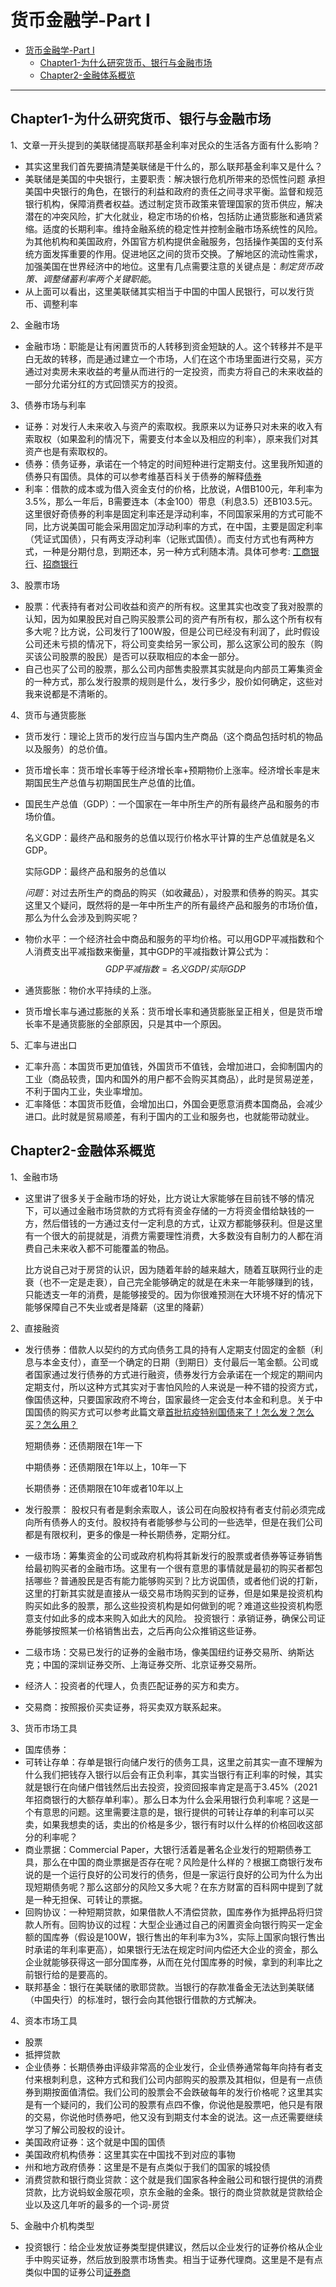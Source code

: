 # 货币金融学-Part I
<!-- TOC -->

- [货币金融学-Part I](#货币金融学-part-i)
  - [Chapter1-为什么研究货币、银行与金融市场](#chapter1-为什么研究货币银行与金融市场)
  - [Chapter2-金融体系概览](#chapter2-金融体系概览)

<!-- /TOC -->
---
## Chapter1-为什么研究货币、银行与金融市场

1、文章一开头提到的美联储提高联邦基金利率对民众的生活各方面有什么影响？
* 其实这里我们首先要搞清楚美联储是干什么的，那么联邦基金利率又是什么？
* 美联储是美国的中央银行，主要职责：解决银行危机所带来的恐慌性问题 承担美国中央银行的角色，在银行的利益和政府的责任之间寻求平衡。监督和规范银行机构，保障消费者权益。透过制定货币政策来管理国家的货币供应，解决潜在的冲突风险，扩大化就业，稳定市场的价格，包括防止通货膨胀和通货紧缩。适度的长期利率。维持金融系统的稳定性并控制金融市场系统性的风险。为其他机构和美国政府，外国官方机构提供金融服务，包括操作美国的支付系统方面发挥重要的作用。促进地区之间的货币交换。了解地区的流动性需求，加强美国在世界经济中的地位。这里有几点需要注意的关键点是：*制定货币政策、调整储蓄利率两个关键职能*。
* 从上面可以看出，这里美联储其实相当于中国的中国人民银行，可以发行货币、调整利率
  
2、金融市场
* 金融市场：职能是让有闲置货币的人转移到资金短缺的人。这个转移并不是平白无故的转移，而是通过建立一个市场，人们在这个市场里面进行交易，买方通过对卖房未来收益的考量从而进行的一定投资，而卖方将自己的未来收益的一部分允诺分红的方式回馈买方的投资。

3、债券市场与利率
* 证券：对发行人未来收入与资产的索取权。我原来以为证券只对未来的收入有索取权（如果盈利的情况下，需要支付本金以及相应的利率），原来我们对其资产也是有索取权的。
* 债券：债务证券，承诺在一个特定的时间短种进行定期支付。这里我所知道的债券只有国债。具体的可以参考维基百科关于债券的解释[债券](https://zh.wikipedia.org/wiki/%E5%80%BA%E5%88%B8)
* 利率：借款的成本或为借入资金支付的价格，比放说，A借B100元，年利率为3.5%，那么一年后，B需要连本（本金100）带息（利息3.5）还B103.5元。这里很好奇债券的利率是固定利率还是浮动利率，不同国家采用的方式可能不同，比方说美国可能会采用固定加浮动利率的方式，在中国，主要是固定利率（凭证式国债），只有两支浮动利率（记账式国债）。而支付方式也有两种方式，一种是分期付息，到期还本，另一种方式利随本清。具体可参考: 
  [工商银行](http://www1.ccb.com/chn/2010-03/17/article_2021082106132329356.shtml)、[招商银行](https://www.cmbchina.com/personal/invest/InvestInfo.aspx?guid=132ff95c-3648-414d-b6a4-9371520a1ecf)

3、股票市场
* 股票：代表持有者对公司收益和资产的所有权。这里其实也改变了我对股票的认知，因为如果股民对自己购买股票公司的资产有所有权，那么这个所有权有多大呢？比方说，公司发行了100W股，但是公司已经没有利润了，此时假设公司还未亏损的情况下，将公司变卖给另一家公司，那么这家公司的股东（购买该公司股票的股民）是否可以获取相应的本金一部分。
* 自己也买了公司的股票，那么公司内部售卖股票其实就是向内部员工筹集资金的一种方式，那么发行股票的规则是什么，发行多少，股价如何确定，这些对我来说都是不清晰的。
  
4、货币与通货膨胀
* 货币发行：理论上货币的发行应当与国内生产商品（这个商品包括时机的物品以及服务）的总价值。
* 货币增长率：货币增长率等于经济增长率+预期物价上涨率。经济增长率是末期国民生产总值与初期国民生产总值的比值。
* 国民生产总值（GDP）：一个国家在一年中所生产的所有最终产品和服务的市场价值。
  
  名义GDP：最终产品和服务的总值以现行价格水平计算的生产总值就是名义 GDP。

  实际GDP：最终产品和服务的总值以

  *问题*：对过去所生产的商品的购买（如收藏品），对股票和债券的购买。其实这里又个疑问，既然将的是一年中所生产的所有最终产品和服务的市场价值，那么为什么会涉及到购买呢？
* 物价水平：一个经济社会中商品和服务的平均价格。可以用GDP平减指数和个人消费支出平减指数来衡量，其中GDP的平减指数计算公式为：
  $$ 
  GDP平减指数=名义GDP/实际GDP
  $$
  
* 通货膨胀：物价水平持续的上涨。

* 货币增长率与通过膨胀的关系：货币增长率和通货膨胀呈正相关，但是货币增长率不是通货膨胀的全部原因，只是其中一个原因。

5、汇率与进出口
* 汇率升高：本国货币更加值钱，外国货币不值钱，会增加进口，会抑制国内的工业（商品较贵，国内和国外的用户都不会购买其商品），此时是贸易逆差，不利于国内工业，失业率增加。
* 汇率降低：本国货币贬值，会增加出口，外国会更愿意消费本国商品，会减少进口。此时就是贸易顺差，有利于国内的工业和服务也，也就能带动就业。


## Chapter2-金融体系概览

1、金融市场
* 这里讲了很多关于金融市场的好处，比方说让大家能够在目前钱不够的情况下，可以通过金融市场贷款的方式将有资金存储的一方将资金借给缺钱的一方，然后借钱的一方通过支付一定利息的方式，让双方都能够获利。但是这里有一个很大的前提就是，消费方需要理性消费，大多数没有自制力的人都在消费自己未来收入都不可能覆盖的物品。
  
  比方说自己对于房贷的认识，因为随着年龄的越来越大，随着互联网行业的走衰（也不一定是走衰），自己完全能够确定的就是在未来一年能够赚到的钱，只能透支一年的消费，是能够接受的。因为你很难预测在大环境不好的情况下能够保障自己不失业或者是降薪（这里的降薪）


2、直接融资
* 发行债券：借款人以契约的方式向债务工具的持有人定期支付固定的金额（利息与本金支付），直至一个确定的日期（到期日）支付最后一笔金额。公司或者国家通过发行债券的方式进行融资，债券发行方会承诺在一个规定的期间内定期支付，所以这种方式其实对于害怕风险的人来说是一种不错的投资方式，像国债这种，只要国家政府不垮台，国家最终一定会支付本金和利息。关于中国国债的购买方式可以参考此篇文章[首批抗疫特别国债来了！怎么发？怎么买？怎么用？](http://www.gov.cn/xinwen/2020-06/18/content_5520321.htm)
  
  短期债券：还债期限在1年一下

  中期债券：还债期限在1年以上，10年一下

  长期债券：还债期限在10年或者10年以上
    
* 发行股票：
  股权只有者是剩余索取人，该公司在向股权持有者支付前必须完成向所有债券人的支付。股权持有者能够参与公司的一些选举，但是在我们公司都是有限权利，更多的像是一种长期债券，定期分红。

* 一级市场：筹集资金的公司或政府机构将其新发行的股票或者债券等证券销售给最初购买者的金融市场。这里有一个很有意思的事情就是最初的购买者都包括哪些？普通股民是否有能力能够购买到？比方说国债，或者他们说的打新，这里的打新其实就是直接从一级交易市场购买到的证券，但是如果是投资机构购买如此多的股票，那么这些投资机构是如何做到的呢？难道这些投资机构愿意支付如此多的成本来购入如此大的风险。
  投资银行：承销证券，确保公司证券能够按照某一价格销售出去，之后再向公众推销这些证券。
  

* 二级市场：交易已发行的证券的金融市场，像美国纽约证券交易所、纳斯达克；中国的深圳证券交所、上海证券交所、北京证券交易所。

* 经济人：投资者的代理人，负责匹配证券的买方和卖方。

* 交易商：按照报价买卖证券，将买卖双方联系起来。

3、货币市场工具
* 国库债券：
* 可转让存单：存单是银行向储户发行的债务工具，这里之前其实一直不理解为什么我们把钱存入银行以后会有正负利率，其实当银行有正利率的时候，其实就是银行在向储户借钱然后出去投资，投资回报率肯定是高于3.45%（2021年招商银行的大额存单利率）。那么日本为什么会采用银行负利率呢？这是一个有意思的问题。这里需要注意的是，银行提供的可转让存单的利率可以买卖，如果我想卖的话，卖出的价格是多少，银行有时以什么样的价格回收这部分的利率呢？
* 商业票据：Commercial Paper，大银行活着是著名企业发行的短期债券工具，那么在中国的商业票据是否存在呢？风险是什么样的？根据工商银行发布说的是一个运行良好的公司发行的债务，但是一家运行良好的公司为什么为出现短期债务呢？那么这部分的风险又多大呢？在东方财富的百科网中提到了就是一种无担保、可转让的票据。
* 回购协议：一种短期贷款，如果借款人不清偿贷款，国库券作为抵押品将归贷款人所有。回购协议的过程：大型企业通过自己的闲置资金向银行购买一定金额的国库券（假设是100W，银行售出的年利率为3%，实际上国家向银行售出时承诺的年利率更高），如果银行无法在规定时间内偿还大企业的资金，那么企业就能够获得这一部分国库券，从而在兑付国库券的时候，拿到的利率比之前银行给的是要高的。
* 联邦基金：银行在美联储的歌耶贷款。当银行的存款准备金无法达到美联储（中国央行）的标准时，银行会向其他银行借款的方式解决。
  
4、资本市场工具
* 股票
* 抵押贷款
* 企业债券：长期债券由评级非常高的企业发行，企业债券通常每年向持有者支付来根刺利息，这种方式和我们公司内部购买的股票及其相似，但是有一点债券到期按面值清偿。我们公司的股票会不会跌破每年的发行价格呢？这里其实是有一个疑问的，我们公司的股票有点四不像，你说他是股票吧，他只是有限的交易，你说他时债券吧，他又没有到期支付本金的说法。这一点还需要继续学习了解公司股权的设计。
* 美国政府证券：这个就是中国的国债
* 美国政府机构债券：这里其实在中国找不到对应的事物
* 州和地方政府债券：这里是不是有点类似于我们的国家的城投债
* 消费贷款和银行商业贷款：这个就是我们国家各种金融公司和银行提供的消费贷款，比方说蚂蚁金服花呗，京东金融的金条。银行的商业贷款就是贷款给企业以及这几年听的最多的一个词-房贷

5、金融中介机构类型

* 投资银行：给企业发放证券类型提供建议，然后以企业发行的证券价格从企业手中购买证券，然后放到股票市场售卖。相当于证券代理商。这里是不是有点类似中国的证券公司[证券商](https://zh.wikipedia.org/wiki/%E8%AF%81%E5%88%B8%E5%95%86)
